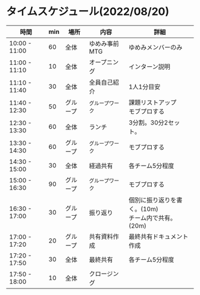 # タイムスケジュール(2022/08/20)

| 時間            | min | 場所   | 内容        | 詳細                                 |
|---------------|-----|------|-----------|------------------------------------|
| 10:00 - 11:00 | 60  | 全体   | ゆめみ事前MTG  | ゆめみメンバーのみ                          |
| 11:00 - 11:10 | 10  | 全体   | オープニング    | インターン説明                            |
| 11:10 - 11:40 | 30  | 全体   | 全員自己紹介    | 1人1分目安                             |
| 11:40 - 12:30 | 50  | グループ | `グループワーク` | 課題リストアップ<br/>モブプロする                |
| 12:30 - 13:30 | 60  | 全体   | ランチ       | 3分割。30分2セット。                       |
| 13:30 - 14:30 | 60  | グループ | `グループワーク` | モブプロする                             |
| 14:30 - 15:00 | 30  | 全体   | 経過共有      | 各チーム5分程度                           |
| 15:00 - 16:30 | 90  | グループ | `グループワーク` | モブプロする                             |
| 16:30 - 17:00 | 30  | グループ | 振り返り      | 個別に振り返りを書く。(10m)<br/>チーム内で共有。(20m) |
| 17:00 - 17:20 | 20  | グループ | 共有資料作成    | 最終共有ドキュメント作成                       |
| 17:20 - 17:50 | 30  | 全体   | 最終共有      | 各チーム5分程度                           |
| 17:50 - 18:00 | 10  | 全体   | クロージング    |                                    |

